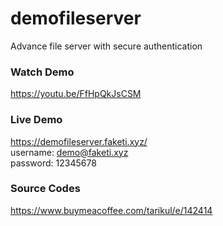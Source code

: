 # demofileserver
Advance file server with secure authentication


### Watch Demo
https://youtu.be/FfHpQkJsCSM

### Live Demo
https://demofileserver.faketi.xyz/
<br>
username: demo@faketi.xyz
<br>
password: 12345678


### Source Codes
https://www.buymeacoffee.com/tarikul/e/142414
